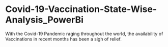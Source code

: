 # Covid-19-Vaccination-State-Wise-Analysis_PowerBi
With the Covid-19 Pandemic raging throughout the world, the availability of Vaccinations in recent months  has been a sigh of relief.
